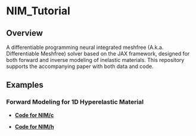 # NIM_Tutorial

## Overview
A differentiable programming neural integrated meshfree (A.k.a. Differentiable Meshfree) solver based on the JAX framework, designed for both forward and inverse modeling of inelastic materials. This repository supports the accompanying paper with both data and code.

## Examples

### Forward Modeling for 1D Hyperelastic Material
- **[Code for NIM/c](1D_hyperelasticity/NIM-C_1D_hyperelasticity_Tutorial.ipynb)**

- **[Code for NIM/h](1D_hyperelasticity/NIM-H_1D_hyperelasticity_Tutorial.ipynb)**


